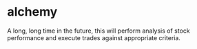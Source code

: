 # alchemy

A long, long time in the future, this will perform analysis of stock performance and execute trades against appropriate criteria.
